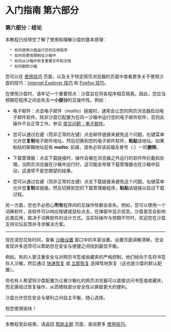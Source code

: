 # 入门指南 第六部分

### 第六部分：结论

本教程已经带您了解了使用和理解沙盘的基本原理：
```
  * 如何使用沙盘运行您的应用程序
  * 如何将更改限制在沙箱中
  * 如何从沙箱中恢复重要文件和文档
  * 如何删除沙箱
```

您可以在 [使用技巧](UsageTips.md) 页面，以及关于特定网页浏览器的页面中查看更多关于使用沙盘的技巧：[Internet Explorer 技巧](InternetExplorerTips.md) 和 [Firefox 技巧](FirefoxTips.md)。

在使用沙盘时，请牢记一个重要观点：沙盘旨在将各程序相互隔离。因此，您应当预期在程序之间会失去**一小部分**的互操作性。例如：

*   电子邮件：点击电子邮件（_mailto_）链接时，通常会让您的网页浏览器启动电子邮件软件。除非沙盘已配置为在同一沙箱中运行您的电子邮件软件，否则此操作不会正常工作。参见 [常见问题：电子邮件](FAQEmail.md)。

*   您可以通过右键（而非正常的左键）点击邮件链接来避免这个问题。右键菜单允许您**复制**电子邮件地址。然后切换到您的电子邮件软件，**粘贴**该地址。如果粘贴的邮箱地址前有 **mailto:** 前缀，请务必将该前缀及冒号（:）一同**删除**。

*   下载管理器：点击下载链接时，操作会被在浏览器之外运行的软件所拦截和处理。当网页浏览器在沙箱中运行时，这可能会导致下载管理器也在沙箱中启动，这通常不是您期望的结果。

*   您可以通过右键（而非正常的左键）点击下载链接来避免这个问题。右键菜单允许您**复制**该链接。然后切换到您的下载管理器程序，**粘贴**该链接以启动下载过程。

另一方面，您也不必担心**所有**程序间的互操作性都会丧失。例如，您可以使用一个词典软件，该软件可以响应按键或鼠标点击，在弹窗中显示信息。沙盘是否会影响此类应用，取决于词典软件的设计方式。当实际操作与预期不符时，欢迎您在沙盘支持论坛反馈并寻求解决方案。

* * *

现在请您花些时间，查看 [沙箱设置](SandboxSettings.md) 窗口中的丰富设置。设置页面讲解清晰，您会发现许多选项可以帮助您在安全与便捷之间找到最佳平衡。

例如，有的人更注重安全与对网页书签或收藏夹的严格控制，他们倾向于先将书签存入沙箱，然后通过 [快速恢复](QuickRecovery.md) 或 [立即恢复](ImmediateRecovery.md) 选择性地恢复（这也是沙盘的默认配置）。

但也有人希望将沙盘配置为让被沙箱化的网页浏览器可以直接访问书签或收藏夹，而无需经过恢复操作，从而牺牲部分安全性以换取更大的便利。

沙盘允许您在安全与便利之间自主平衡，随心选择。

祝您使用愉快！

* * *

本教程至此结束。请返回 [帮助主题](HelpTopics.md) 页面，查阅更多 [使用技巧](UsageTips.md)。